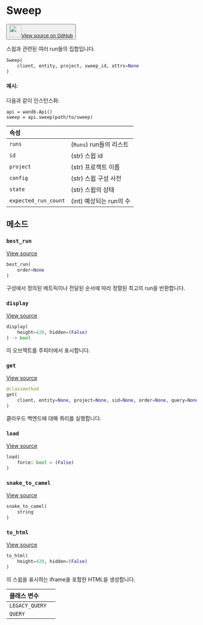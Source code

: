# Sweep

<p><button style={{display: 'flex', alignItems: 'center', backgroundColor: 'white', border: '1px solid #ddd', padding: '10px', borderRadius: '6px', cursor: 'pointer', boxShadow: '0 2px 3px rgba(0,0,0,0.1)', transition: 'all 0.3s'}}><a href='https://www.github.com/wandb/wandb/tree/v0.18.0/wandb/apis/public/sweeps.py#L30-L240' style={{fontSize: '1.2em', display: 'flex', alignItems: 'center'}}><img src='https://github.githubassets.com/images/modules/logos_page/GitHub-Mark.png' height='32px' width='32px' style={{marginRight: '10px'}}/>View source on GitHub</a></button></p>

스윕과 관련된 여러 run들의 집합입니다.

```python
Sweep(
    client, entity, project, sweep_id, attrs=None
)
```

#### 예시:

다음과 같이 인스턴스화:

```
api = wandb.Api()
sweep = api.sweep(path/to/sweep)
```

| 속성 |  |
| :--- | :--- |
|  `runs` |  (`Runs`) run들의 리스트 |
|  `id` |  (str) 스윕 id |
|  `project` |  (str) 프로젝트 이름 |
|  `config` |  (str) 스윕 구성 사전 |
|  `state` |  (str) 스윕의 상태 |
|  `expected_run_count` |  (int) 예상되는 run의 수 |

## 메소드

### `best_run`

[View source](https://www.github.com/wandb/wandb/tree/v0.18.0/wandb/apis/public/sweeps.py#L125-L148)

```python
best_run(
    order=None
)
```

구성에서 정의된 메트릭이나 전달된 순서에 따라 정렬된 최고의 run을 반환합니다.

### `display`

[View source](https://www.github.com/wandb/wandb/tree/v0.18.0/wandb/apis/attrs.py#L15-L26)

```python
display(
    height=420, hidden=(False)
) -> bool
```

이 오브젝트를 주피터에서 표시합니다.

### `get`

[View source](https://www.github.com/wandb/wandb/tree/v0.18.0/wandb/apis/public/sweeps.py#L173-L222)

```python
@classmethod
get(
    client, entity=None, project=None, sid=None, order=None, query=None, **kwargs
)
```

클라우드 백엔드에 대해 쿼리를 실행합니다.

### `load`

[View source](https://www.github.com/wandb/wandb/tree/v0.18.0/wandb/apis/public/sweeps.py#L106-L114)

```python
load(
    force: bool = (False)
)
```

### `snake_to_camel`

[View source](https://www.github.com/wandb/wandb/tree/v0.18.0/wandb/apis/attrs.py#L11-L13)

```python
snake_to_camel(
    string
)
```

### `to_html`

[View source](https://www.github.com/wandb/wandb/tree/v0.18.0/wandb/apis/public/sweeps.py#L224-L232)

```python
to_html(
    height=420, hidden=(False)
)
```

이 스윕을 표시하는 iframe을 포함한 HTML을 생성합니다.

| 클래스 변수 |  |
| :--- | :--- |
|  `LEGACY_QUERY`<a id="LEGACY_QUERY"></a> |   |
|  `QUERY`<a id="QUERY"></a> |   |